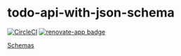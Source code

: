 # todo-api-with-json-schema

[![CircleCI](https://circleci.com/gh/bahmutov/todo-api-with-json-schema.svg?style=svg)](https://circleci.com/gh/bahmutov/todo-api-with-json-schema) [![renovate-app badge][renovate-badge]][renovate-app]

[Schemas](schemas.md)

[renovate-badge]: https://img.shields.io/badge/renovate-app-blue.svg
[renovate-app]: https://renovateapp.com/
